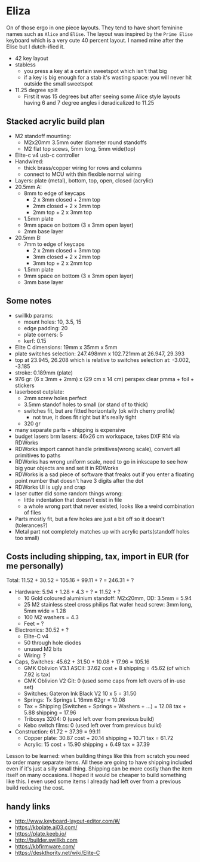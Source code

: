 # Eliza

On of those ergo in one piece layouts.
They tend to have short feminine names such as `Alice` and `Elise`.
The layout was inspired by the `Prime Elise` keyboard which is a very cute 40 percent layout.
I named mine after the Elise but I dutch-ified it.
- 42 key layout
- stabless
  - you press a key at a certain sweetspot which isn't that big
  - if a key is big enough for a stab it's wasting space: you will never hit outside the small sweetspot
- 11.25 degree split
  - First it was 15 degrees but after seeing some Alice style layouts having 6 and 7 degree angles i deradicalized to 11.25

## Stacked acrylic build plan

- M2 standoff mounting:
  - M2x20mm 3.5mm outer diameter round standoffs
  - M2 flat top scews, 5mm long, 5mm wide(top)
- Elite-c v4 usb-c controller
- Handwired:
  - thick brass/copper wiring for rows and columns
  - connect to MCU with thin flexible normal wiring
- Layers: plate (metal), bottom, top, open, closed (acrylic)
- 20.5mm A:
  - 8mm to edge of keycaps
    - 2 x 3mm closed + 2mm top
    - 2mm closed + 2 x 3mm top
    - 2mm top + 2 x 3mm top
  - 1.5mm plate
  - 9mm space on bottom (3 x 3mm open layer)
  - 2mm base layer
- 20.5mm B:
  - 7mm to edge of keycaps
    - 2 x 2mm closed + 3mm top
    - 3mm closed + 2 x 2mm top
    - 3mm top + 2 x 2mm top
  - 1.5mm plate
  - 9mm space on bottom (3 x 3mm open layer)
  - 3mm base layer

## Some notes

- swillkb params:
  - mount holes: 10, 3.5, 15
  - edge padding: 20
  - plate corners: 5
  - kerf: 0.15
- Elite C dimensions: 19mm x 35mm x 5mm
- plate switches selection: 247.498mm x 102.721mm at 26.947, 29.393
- top at 23.945, 26.208 which is relative to switches selection at: -3.002, -3.185
- stroke: 0.189mm (plate)
- 976 gr: (6 x 3mm + 2mm) x (29 cm x 14 cm) perspex clear pmma + foil + stickers
- laserboost cutplate:
  - 2mm screw holes perfect
  - 3.5mm standof holes to small (or stand of to thick)
  - switches fit, but are fitted horizontally (ok with cherry profile)
    - not true, it does fit right but it's really tight
  - 320 gr
- many separate parts + shipping is expensive
- budget lasers brm lasers: 46x26 cm workspace, takes DXF R14 via RDWorks
- RDWorks import cannot handle primitives(wrong scale), convert all primitives to paths
- RDWorks has wrong uniform scale, need to go in inkscape to see how big your objects are and set it in RDWorks
- RDWorks is a sad piece of software that freaks out if you enter a floating point number that doesn't have 3 digits after the dot
- RDWorks UI is ugly and crap
- laser cutter did some random things wrong:
  - little indentation that doesn't exist in file
  - a whole wrong part that never existed, looks like a weird combination of files
- Parts mostly fit, but a few holes are just a bit off so it doesn't (tolerances?)
- Metal part not completely matches up with acrylic parts(standoff holes too small)

## Costs including shipping, tax, import in EUR (for me personally)

Total: 11.52 + 30.52 + 105.16 + 99.11 + ? = 246.31 + ?
- Hardware: 5.94 + 1.28 + 4.3 + ? = 11.52 + ?
  - 10 Gold coloured aluminium standoff: M2x20mm, OD: 3.5mm =  5.94
  - 25 M2 stainless steel cross philips flat wafer head screw: 3mm long, 5mm wide = 1.28
  - 100 M2 washers = 4.3
  - Feet = ?
- Electronics: 30.52 + ?
  - Elite-C v4
  - 50 through hole diodes
  - unused M2 bits
  - Wiring: ?
- Caps, Switches: 45.62 + 31.50 + 10.08 + 17.96 = 105.16
  - GMK Oblivion V3.1 ASCII: 37.62 cost + 8 shipping = 45.62 (of which 7.92 is tax)
  - GMK Oblivion V2 Git: 0 (used some caps from left overs of in-use set)
  - Switches: Gateron Ink Black V2 10 x 5 = 31.50
  - Springs: Tx Springs L 16mm 62gr = 10.08
  - Tax + Shipping (Switches + Springs + Washers + ...) = 12.08 tax + 5.88 shipping = 17.96
  - Tribosys 3204: 0 (used left over from previous build)
  - Kebo switch films: 0 (used left over from previous build)
- Construction: 61.72 + 37.39 = 99.11
  - Copper plate: 30.87 cost + 20.14 shipping + 10.71 tax = 61.72
  - Acrylic: 15 cost + 15.90 shipping + 6.49 tax = 37.39

Lesson to be learned: when building things like this from scratch you need to order many separate items.
All these are going to have shipping included even if it's just a silly small thing.
Shipping can be more costly than the item itself on many occasions.
I hoped it would be cheaper to build something like this.
I even used some items I already had left over from a previous build reducing the cost.

## handy links

- http://www.keyboard-layout-editor.com/#/
- https://kbplate.ai03.com/
- https://plate.keeb.io/
- http://builder.swillkb.com
- https://kbfirmware.com/
- https://deskthority.net/wiki/Elite-C

